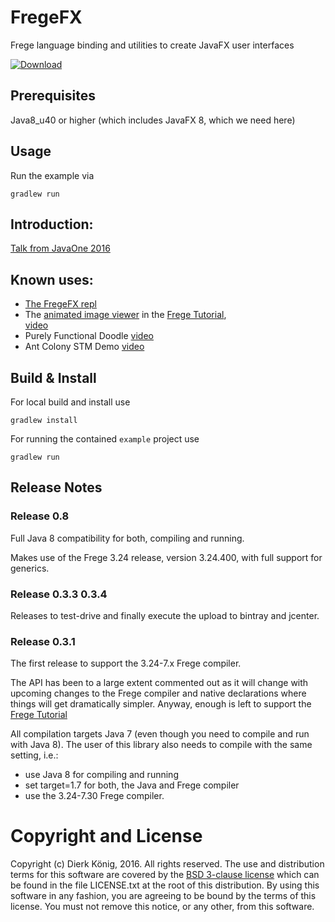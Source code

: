 # FregeFX
Frege language binding and utilities to create JavaFX user interfaces

[ ![Download](https://api.bintray.com/packages/fregelang/FregeFX/fregefx/images/download.svg) ](https://bintray.com/fregelang/FregeFX/fregefx/_latestVersion)

## Prerequisites

Java8_u40 or higher (which includes JavaFX 8, which we need here)

## Usage

Run the example via
    
    gradlew run

## Introduction:

[Talk from JavaOne 2016](https://www.youtube.com/watch?v=CZr8RLJsZqc)

## Known uses:

* [The FregeFX repl](https://github.com/Dierk/frepl-gui)
* The [animated image viewer](https://github.com/Dierk/fregeTutorial/blob/master/src/main/frege/CoverFlow.fr) 
  in the [Frege Tutorial](https://github.com/Dierk/fregeTutorial/),  
  [video](https://www.youtube.com/watch?v=pxKJ_KPLml8)
* Purely Functional Doodle [video](https://www.youtube.com/watch?v=9V7w-RSC_1A)
* Ant Colony STM Demo [video](https://www.youtube.com/watch?v=mu6urVc2Z8Q)
  
## Build & Install

For local build and install use
 
    gradlew install
    
For running the contained `example` project use
    
    gradlew run
    
## Release Notes

### Release 0.8

Full Java 8 compatibility for both, compiling and running.

Makes use of the Frege 3.24 release, version 3.24.400, with full support for generics.

### Release 0.3.3 0.3.4

Releases to test-drive and finally execute the upload to bintray and jcenter.

### Release 0.3.1

The first release to support the 3.24-7.x Frege compiler.
    
The API has been to a large extent commented out as it will change with upcoming changes to the
Frege compiler and native declarations where things will get dramatically simpler. 
Anyway, enough is left to support the 
[Frege Tutorial](https://github.com/Dierk/fregeTutorial)

All compilation targets Java 7 (even though you need to compile and run with Java 8).
The user of this library also needs to compile with the same setting, i.e.:

* use Java 8 for compiling and running
* set target=1.7 for both, the Java and Frege compiler
* use the 3.24-7.30 Frege compiler.

# Copyright and License

Copyright (c) Dierk König, 2016. All rights reserved.
The use and distribution terms for this software are covered by the
[BSD 3-clause license](http://opensource.org/licenses/BSD-3-Clause)
which can be found in the file LICENSE.txt at the root of this distribution.
By using this software in any fashion, you are agreeing to be bound by the terms of this license.
You must not remove this notice, or any other, from this software.
